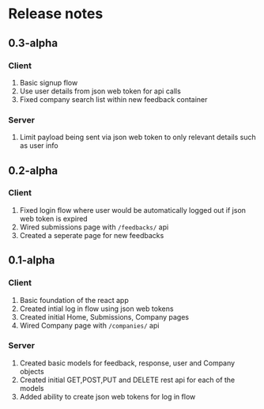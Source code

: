 # Release notes

## 0.3-alpha

### Client

1. Basic signup flow
2. Use user details from json web token for api calls
3. Fixed company search list within new feedback container

### Server

1. Limit payload being sent via json web token to only relevant details such as user info

## 0.2-alpha

### Client

1. Fixed login flow where user would be automatically logged out if json web token is expired
2. Wired submissions page with `/feedbacks/` api
3. Created a seperate page for new feedbacks

## 0.1-alpha

### Client

1. Basic foundation of the react app
2. Created intial log in flow using json web tokens
3. Created initial Home, Submissions, Company pages
4. Wired Company page with `/companies/` api


### Server

1. Created basic models for feedback, response, user and Company objects
2. Created initial GET,POST,PUT and DELETE rest api for each of the models
3. Added ability to create json web tokens for log in flow
